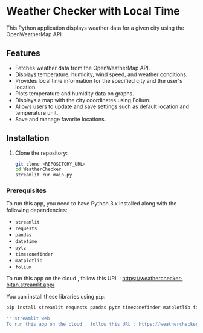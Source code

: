 # Weather Checker with Local Time

This Python application displays weather data for a given city using the OpenWeatherMap API.

## Features

- Fetches weather data from the OpenWeatherMap API.
- Displays temperature, humidity, wind speed, and weather conditions.
- Provides local time information for the specified city and the user's location.
- Plots temperature and humidity data on graphs.
- Displays a map with the city coordinates using Folium.
- Allows users to update and save settings such as default location and temperature unit.
- Save and manage favorite locations.

## Installation
1. Clone the repository:
   ```bash
   git clone <REPOSITORY_URL>
   cd WeatherChecker
   streamlit run main.py
### Prerequisites
To run this app, you need to have Python 3.x installed along with the following dependencies:

- `streamlit`
- `requests`
- `pandas`
- `datetime`
- `pytz`
- `timezonefinder`
- `matplotlib`
- `folium`

To run this app on the cloud , follow this URL : https://weatherchecker-bitan.streamlit.app/

You can install these libraries using `pip`:

```bash
pip install streamlit requests pandas pytz timezonefinder matplotlib folium

'''streamlit web
To run this app on the cloud , follow this URL : https://weatherchecker-bitan.streamlit.app/

